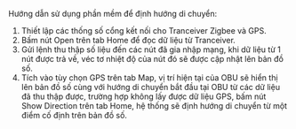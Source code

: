 ﻿Hướng dẫn sử dụng phần mềm để định hướng di chuyển:
1. Thiết lập các thống số cổng kết nối cho Tranceiver Zigbee và GPS.
2. Bấm nút Open trên tab Home để đọc dữ liệu từ Tranceiver.
3. Gửi lệnh thu thập số liệu đến các nút đã gia nhập mạng, khi dữ liệu từ 1 nút được trả về, véc tơ nhiệt độ của nút đó sẽ được cập nhật lên bản đồ số.
4. Tích vào tùy chọn GPS trên tab Map, vị trí hiện tại của OBU sẽ hiển thị lên bản đồ số cùng với hướng di chuyển bắt đầu tại OBU từ các dữ liệu đã thu thập được,
   trường hợp không lấy được dữ liệu GPS, bấm nút Show Direction trên tab Home, hệ thống sẽ định hướng di chuyển từ một điểm cố định trên bản đồ số.